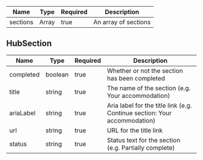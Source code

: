 | Name     | Type              | Required | Description          |
| -------- | ----------------- | -------- | -------------------- |
| sections | Array<HubSection> | true     | An array of sections |

## HubSection

| Name      | Type    | Required | Description                                                               |
| --------- | ------- | -------- | ------------------------------------------------------------------------- |
| completed | boolean | true     | Whether or not the section has been completed                             |
| title     | string  | true     | The name of the section (e.g. Your accommodation)                         |
| ariaLabel | string  | true     | Aria label for the title link (e.g. Continue section: Your accommodation) |
| url       | string  | true     | URL for the title link                                                    |
| status    | string  | true     | Status text for the section (e.g. Partially complete)                     |
